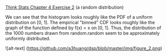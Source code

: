 [Think Stats Chapter 4 Exercise 2](http://greenteapress.com/thinkstats2/html/thinkstats2005.html#toc41) (a random distribution)

We can see that the histogram looks roughly like the PDF of a uniform distribution on [0, 1]. The empirical "binned" CDF looks roughly like the graph of the function defined by f(x) = x on [0, 1]. Thus, the distribution of the 1000 numbers drawn from random.random seem to be approximately uniformly distributed.

![alt-text] (https://github.com/a3huang/dsp/blob/master/img/figure_2.png)
